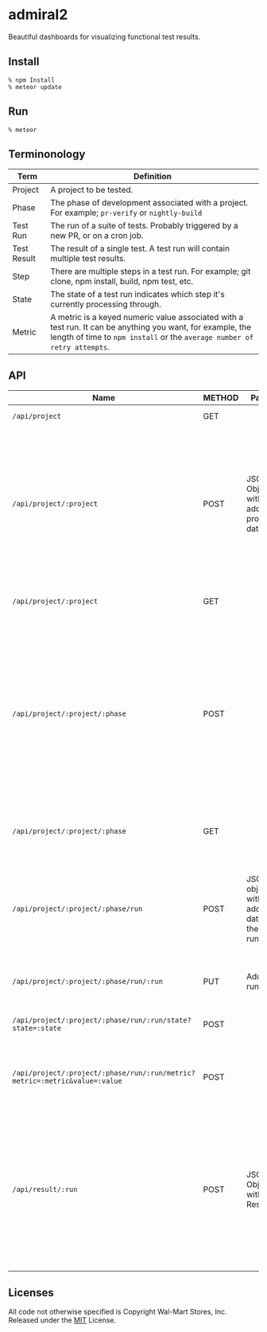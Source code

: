# admiral2
Beautiful dashboards for visualizing functional test results.

## Install

```
% npm Install
% meteor update
```

## Run

```
% meteor
```

## Terminonology

|Term|Definition|
|---|---|
|Project|A project to be tested.|
|Phase|The phase of development associated with a project. For example; `pr-verify` or `nightly-build`|
|Test Run|The run of a suite of tests. Probably triggered by a new PR, or on a cron job.|
|Test Result|The result of a single test. A test run will contain multiple test results.|
|Step|There are multiple steps in a test run. For example; git clone, npm install, build, npm test, etc.|
|State|The state of a test run indicates which step it's currently processing through.|
|Metric|A metric is a keyed numeric value associated with a test run. It can be anything you want, for example, the length of time to `npm install` or the `average number of retry attempts`.|

## API

|Name|METHOD|Params|Returns|Description|
|---|---|---|---|---|
|`/api/project`|GET||JSON Array|Gets the list of projects|
|`/api/project/:project`|POST|JSON Object with additional project data|JSON Object|Adds a new project. POST'ing to this multiple times will *not* create multiple projects of the same name. The same project will be returned each time.|
|`/api/project/:project`|GET||JSON Object|Gets the info on an existing project|
|`/api/project/:project/:phase`|POST||JSON Object|Adds a new project phase. POST'ing to this multiple times will *not* create multiple project phases of the same name. The same project phase will be returned each time.|
|`/api/project/:project/:phase`|GET||JSON Object|Gets the info on an existing phase of a project|
|`/api/project/:project/:phase/run`|POST|JSON object with additional data for the test run|JSON Object|Starts a new test run. The result includes the `_id` that you should use for subsequent calls.|
|`/api/project/:project/:phase/run/:run`|PUT|Additional run data|JSON Object|Updates the run with additional data|
|`/api/project/:project/:phase/run/:run/state?state=:state`|POST||JSON Object|Sets the current state of the run|
|`/api/project/:project/:phase/run/:run/metric?metric=:metric&value=:value`|POST||JSON Object|Updates the test run with any metric value you want.|
|`/api/result/:run`|POST|JSON Object with Test Results|JSON Object|Adds a test result to the test run. Tests are keyed by the `test` key which is a string. If you POST twice with the same `test` to the same `run` it will update the results object.|

## Licenses

All code not otherwise specified is Copyright Wal-Mart Stores, Inc.
Released under the [MIT](./LICENSE) License.
